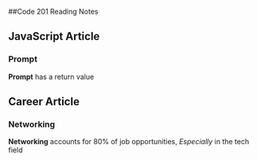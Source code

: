 ##Code 201 Reading Notes

## JavaScript Article

### Prompt
**Prompt** has a return value

## Career Article

### Networking
**Networking** accounts for 80% of job opportunities, *Especially* in the tech field

